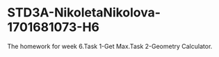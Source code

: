 # STD3A-NikoletaNikolova-1701681073-H6
The homework for week 6.Task 1-Get Max.Task 2-Geometry Calculator.
